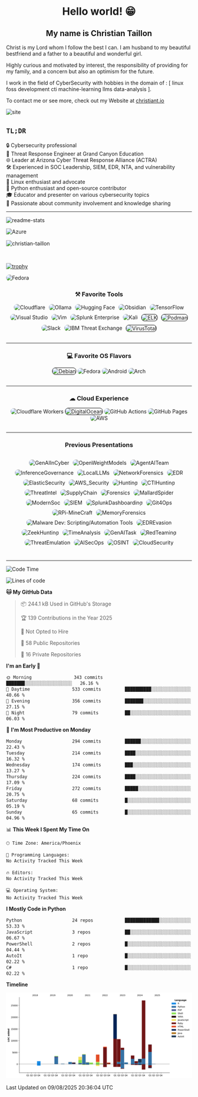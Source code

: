 <h1 align = "center"> Hello  world! 😁</h1>

<h2 align="center">My name is Christian Taillon</h2>

Christ is my Lord whom I follow the best I can. I am husband to my beautiful bestfriend and a father to a beautiful and wonderful girl. 

Highly curious and motivated by interest, the responsibility of providing for my family, and a concern but also an optimism for the future.

I work in the field of CyberSecurity with hobbies in the domain of : [ linux foss development cti machine-learning llms data-analysis ]. 

To contact me or see more, check out my Website at [christiant.io](https://christiant.io/about/)

![site](/images/chiristiant_site.png)
## `TL;DR`

🔒 Cybersecurity professional<br>
🏢 Threat Response Engineer at Grand Canyon Education<br>
🌐 Leader at Arizona Cyber Threat Response Alliance (ACTRA)<br>
🛠️ Experienced in SOC Leadership, SIEM, EDR, NTA, and vulnerability management<br>
🐧 Linux enthusiast and advocate <br>
🐍 Python enthusiast and open-source contributor<br>
🎓 Educator and presenter on various cybersecurity topics<br>
🤝 Passionate about community involvement and knowledge sharing<br>

---

<a target="_blank"><img alt="readme-stats" src="https://github-readme-stats.vercel.app/api?username=christian-taillon&show_icons=true&theme=vue-dark"/></a>

<a target="_blank"><img alt="Azure" src="https://github-readme-stats.vercel.app/api/top-langs/?username=christian-taillon&layout=compact&theme=vue-dark"/></a>
<p><img align="center" src="https://github-readme-streak-stats.herokuapp.com/?user=christian-taillon&theme=vue-dark" alt="christian-taillon"/></p>
<br>

[![trophy](https://github-profile-trophy.vercel.app/?username=christian-taillon&theme=chalk&no-frame=true&column=4)](https://github.com/ryo-ma/github-profile-trophy)

<a target="_blank">
    <img alt="Fedora" 
         src="https://img.shields.io/badge/Fedora-blue?logo=Fedora&logoColor=light-blue&style=for-the-badge" 
         style="border-radius: 8px; overflow: hidden;"
    />
</a>

<h3 style="text-align: center;">⚒ Favorite Tools</h3>
<div style="text-align: center; display: flex; flex-wrap: wrap; justify-content: center; gap: 10px; margin-bottom: 30px;">
<a target="_blank"><img alt="Cloudflare" src="https://img.shields.io/badge/-Cloudflare-F38020?logo=cloudflare&logoColor=white&style=for-the-badge" style="border-radius: 8px;"/></a>
<a target="_blank"><img alt="Ollama" src="https://img.shields.io/badge/-Ollama-000000?logo=ollama&logoColor=white&style=for-the-badge" style="border-radius: 8px;"/></a>
<a target="_blank"><img alt="Hugging Face" src="https://img.shields.io/badge/-Hugging%20Face-FFD21E?logo=huggingface&logoColor=black&style=for-the-badge" style="border-radius: 8px;"/></a>
<a target="_blank"><img alt="Obsidian" src="https://img.shields.io/badge/-Obsidian-7C3AED?logo=obsidian&logoColor=white&style=for-the-badge" style="border-radius: 8px;"/></a>
<a target="_blank"><img alt="TensorFlow" src="https://img.shields.io/badge/TensorFlow-FF6F00?logo=tensorflow&logoColor=white&style=for-the-badge" style="border-radius: 8px;"/></a>
<a target="_blank"><img alt="Visual Studio" src="https://img.shields.io/badge/VSCodium-2F80ED?logo=vscodium&style=for-the-badge&logoColor=white" style="border-radius: 8px;"/></a>
<a target="_blank"><img alt="Vim" src="https://img.shields.io/badge/Vim-00AB42?logo=vim&logoColor=white&style=for-the-badge" style="border-radius: 8px;"/></a>
<a target="_blank"><img alt="Splunk Enterprise" src="https://img.shields.io/badge/Splunk-FF375F?logo=splunk&logoColor=white&style=for-the-badge" style="border-radius: 8px;"/></a>
<a target="_blank"><img alt="Kali" src="https://img.shields.io/badge/Katoolin-000911?logo=kali-linux&logoColor=white&style=for-the-badge" style="border-radius: 8px;"/></a>
<a target="_blank"><img alt="ELK" src="https://img.shields.io/badge/ELK-white?logo=elastic&logoColor=pink&style=for-the-badge" style="border-radius: 8px; border: 1px solid black;"/></a> 
<a target="_blank"><img alt="Podman" src="https://img.shields.io/badge/Podman-white?logo=podman&logoColor=purple&style=for-the-badge" style="border-radius: 8px; border: 1px solid black;"/></a>
<a target="_blank"><img alt="Slack" src="https://img.shields.io/badge/Slack-purple?logo=slack&logoColor=yellow&style=for-the-badge" style="border-radius: 8px;"/></a>
<a target="_blank"><img alt="IBM Threat Exchange" src="https://img.shields.io/badge/XForce-004BA8?logo=IBM&logoColor=white&style=for-the-badge" style="border-radius: 8px;"/></a>
<a target="_blank"><img alt="VirusTotal" src="https://img.shields.io/badge/VirusTotal%20Graphs-white?logo=virustotal&logoColor=blue&style=for-the-badge" style="border-radius: 8px; border: 1px solid black;"/></a>
</div>

---

<h3 style="text-align: center;">💻 Favorite OS Flavors</h3>
<div style="text-align: center; margin-bottom: 30px;">
<a target="_blank"><img alt="Debian" src="https://img.shields.io/badge/Debian-white?logo=Debian&logoColor=red&style=for-the-badge" style="border-radius: 8px; border: 1px solid black;"/></a>
<a target="_blank"><img alt="Fedora" src="https://img.shields.io/badge/Fedora-blue?logo=Fedora&logoColor=light-blue&style=for-the-badge" style="border-radius: 8px;"/></a>
<a target="_blank"><img alt="Android" src="https://img.shields.io/badge/Android-3DDC84?logo=android&logoColor=white&style=for-the-badge" style="border-radius: 8px;"/></a>
<a target="_blank"><img alt="Arch" src="https://img.shields.io/badge/Arch%20Linux-1793D1?logo=arch-linux&logoColor=white&style=for-the-badge" style="border-radius: 8px;"/></a>
</div>

---

<h3 style="text-align: center;">☁ Cloud Experience</h3>
<div style="text-align: center; margin-bottom: 30px;">
<a target="_blank"><img alt="Cloudflare Workers" src="https://img.shields.io/badge/cloudflareworkers-F38020?logo=cloudflareworkers&logoColor=white&style=for-the-badge" style="border-radius: 8px;"/></a>
<a target="_blank"><img alt="DigitalOcean" src="https://img.shields.io/badge/DigitalOcean-white?logo=digitalocean&logoColor=blue&style=for-the-badge" style="border-radius: 8px; border: 1px solid black;"/></a>
<a target="_blank"><img alt="GitHub Actions" src="https://img.shields.io/badge/GitHub_Actions-2088FF?logo=github-actions&logoColor=white&style=for-the-badge" style="border-radius: 8px;"/></a>
<a target="_blank"><img alt="GitHub Pages" src="https://img.shields.io/badge/GitHub_Pages-222222?logo=github-pages&logoColor=white&style=for-the-badge" style="border-radius: 8px;"/></a>
<a target="_blank"><img alt="AWS" src="https://img.shields.io/badge/AWS-orange?logo=amazonwebservices&logoColor=white&style=for-the-badge" style="border-radius: 8px;"/></a>
</div>

---

<h3 style="text-align: center;">Previous Presentations</h3>
<div style="text-align: left; padding: 0 20px; margin-bottom: 30px;">
</div>

<div style="text-align: center; display: flex; flex-wrap: wrap; justify-content: center; gap: 10px; margin-bottom: 40px;">
<a target="_blank"><img alt="GenAIInCyber" src="https://img.shields.io/badge/-🤖%20GenAI%20in%20CyberSecurity-blueviolet?logo=&logoColor=white&style=for-the-badge" style="border-radius: 8px;"/></a>
<a target="_blank"><img alt="OpenWeightModels" src="https://img.shields.io/badge/-🔒%20Safely%20Running%20OpenWeight%20Models-red?logo=&logoColor=white&style=for-the-badge" style="border-radius: 8px;"/></a>
<a target="_blank"><img alt="AgentAITeam" src="https://img.shields.io/badge/-🤖%20Building%20an%20AgenticAI%20Team-green?logo=&logoColor=white&style=for-the-badge" style="border-radius: 8px;"/></a>
<a target="_blank"><img alt="InferenceGovernance" src="https://img.shields.io/badge/-🌐%20Inference%20Governance-yellow?logo=&logoColor=white&style=for-the-badge" style="border-radius: 8px;"/></a>
<a target="_blank"><img alt="LocalLLMs" src="https://img.shields.io/badge/-💻%20Local%20LLMs:AI%20on%20the%20Edge-orange?logo=&logoColor=white&style=for-the-badge" style="border-radius: 8px;"/></a>
<a target="_blank"><img alt="NetworkForensics" src="https://img.shields.io/badge/-🕵️‍♂️%20Network%20Forensics-darkred?logo=&logoColor=white&style=for-the-badge" style="border-radius: 8px;"/></a>
<a target="_blank"><img alt="EDR" src="https://img.shields.io/badge/-🔍%20Endpoint%20Detection%20and%20Response-royalblue?logo=&logoColor=white&style=for-the-badge" style="border-radius: 8px;"/></a>
<a target="_blank"><img alt="ElasticSecurity" src="https://img.shields.io/badge/-🌐%20Elastic%20Security-lightgreen?logo=&logoColor=white&style=for-the-badge" style="border-radius: 8px;"/></a>
<a target="_blank"><img alt="AWS_Security" src="https://img.shields.io/badge/-aws🔒%20AWS%20Security-purple?logo=aws&logoColor=white&style=for-the-badge" style="border-radius: 8px;"/></a>
<a target="_blank"><img alt="Hunting" src="https://img.shields.io/badge/-🐺%20Threat%20Hunting-orange?logo=&logoColor=white&style=for-the-badge" style="border-radius: 8px;"/></a>
<a target="_blank"><img alt="CTIHunting" src="https://img.shields.io/badge/-🐺%20CTI%20Driven%20Threat%20Hunting-darkred?logo=&logoColor=white&style=for-the-badge" style="border-radius: 8px;"/></a>
<a target="_blank"><img alt="ThreatIntel" src="https://img.shields.io/badge/-📈%20Threat%20Intelligence-yellow?logo=&logoColor=white&style=for-the-badge" style="border-radius: 8px;"/></a>
<a target="_blank"><img alt="SupplyChain" src="https://img.shields.io/badge/-🗡️Supply%20Chain%20Attacks-lightred?logo=&logoColor=white&style=for-the-badge" style="border-radius: 8px;"/></a>
<a target="_blank"><img alt="Forensics" src="https://img.shields.io/badge/-🖫Forensics:%20OpenSource-green?logo=&logoColor=white&style=for-the-badge" style="border-radius: 8px;"/></a>
<a target="_blank"><img alt="MallardSpider" src="https://img.shields.io/badge/-🕷Mallard%20Spider:%20QakBot-brown?logo=&logoColor=white&style=for-the-badge" style="border-radius: 8px;"/></a>
<a target="_blank"><img alt="ModernSoc" src="https://img.shields.io/badge/-📟%20Modernizing%20The%20SOC-purple?logo=&logoColor=white&style=for-the-badge" style="border-radius: 8px;"/></a>
<a target="_blank"><img alt="SIEM" src="https://img.shields.io/badge/-📱%20SIEM:%20Centralizing%20SecOps-blue?logo=&logoColor=white&style=for-the-badge" style="border-radius: 8px;"/></a>
<a target="_blank"><img alt="SplunkDashboarding" src="https://img.shields.io/badge/-📊%20Splunk%20Advanced%20Dashboard%20Design-green?logo=&logoColor=white&style=for-the-badge" style="border-radius: 8px;"/></a>
<a target="_blank"><img alt="Git4Ops" src="https://img.shields.io/badge/-%20Git4Ops-black?logo=github&logoColor=white&style=for-the-badge" style="border-radius: 8px;"/></a>
<a target="_blank"><img alt="RPi-MineCraft" src="https://img.shields.io/badge/-🥧%20Raspbery%20Pi%20Minecraft-pink?logo=&logoColor=white&style=for-the-badge" style="border-radius: 8px;"/></a>
<a target="_blank"><img alt="MemoryForensics" src="https://img.shields.io/badge/-🔍%20Memory%20Forensics-gray?logo=&logoColor=white&style=for-the-badge" style="border-radius: 8px;"/></a>
<a target="_blank"><img alt="Malware Dev: Scripting/Automation Tools" src="https://img.shields.io/badge/-🦠%20Malware%20Development-darkred?logo=&logoColor=white&style=for-the-badge" style="border-radius: 8px;"/></a>
<a target="_blank"><img alt="EDREvasion" src="https://img.shields.io/badge/-🎭%20EDR%20Evasion%20Techniques-purple?logo=&logoColor=white&style=for-the-badge" style="border-radius: 8px;"/></a>
<a target="_blank"><img alt="ZeekHunting" src="https://img.shields.io/badge/-🔍%20Zeek%20Network%20Hunting-blue?logo=&logoColor=white&style=for-the-badge" style="border-radius: 8px;"/></a>
<a target="_blank"><img alt="TimeAnalysis" src="https://img.shields.io/badge/-📊%20Statistical%20Time%20Analysis-green?logo=&logoColor=white&style=for-the-badge" style="border-radius: 8px;"/></a>
<a target="_blank"><img alt="GenAITask" src="https://img.shields.io/badge/-🤖%20GenAI%20Task%20Abstraction-blueviolet?logo=&logoColor=white&style=for-the-badge" style="border-radius: 8px;"/></a>
<a target="_blank"><img alt="RedTeaming" src="https://img.shields.io/badge/-🎯%20Modern%20Red%20Team%20Ops-crimson?logo=&logoColor=white&style=for-the-badge" style="border-radius: 8px;"/></a>
<a target="_blank"><img alt="ThreatEmulation" src="https://img.shields.io/badge/-🎭%20Threat%20Actor%20Emulation-navy?logo=&logoColor=white&style=for-the-badge" style="border-radius: 8px;"/></a>
<a target="_blank"><img alt="AISecOps" src="https://img.shields.io/badge/-🤖%20AI%20Powered%20SecOps-teal?logo=&logoColor=white&style=for-the-badge" style="border-radius: 8px;"/></a>
<a target="_blank"><img alt="OSINT" src="https://img.shields.io/badge/-🔎%20OSINT%20Techniques-indigo?logo=&logoColor=white&style=for-the-badge" style="border-radius: 8px;"/></a>
<a target="_blank"><img alt="CloudSecurity" src="https://img.shields.io/badge/-☁️%20Cloud%20Native%20Security-skyblue?logo=&logoColor=white&style=for-the-badge" style="border-radius: 8px;"/></a>
</div>


--- 

<!--START_SECTION:waka-->
![Code Time](http://img.shields.io/badge/Code%20Time-681%20hrs%2032%20mins-blue)

![Lines of code](https://img.shields.io/badge/From%20Hello%20World%20I%27ve%20Written-109.2%20thousand%20lines%20of%20code-blue)

**🐱 My GitHub Data** 

> 📦 244.1 kB Used in GitHub's Storage 
 > 
> 🏆 139 Contributions in the Year 2025
 > 
> 🚫 Not Opted to Hire
 > 
> 📜 58 Public Repositories 
 > 
> 🔑 16 Private Repositories 
 > 
**I'm an Early 🐤** 

```text
🌞 Morning                343 commits         ███████░░░░░░░░░░░░░░░░░░   26.16 % 
🌆 Daytime                533 commits         ██████████░░░░░░░░░░░░░░░   40.66 % 
🌃 Evening                356 commits         ███████░░░░░░░░░░░░░░░░░░   27.15 % 
🌙 Night                  79 commits          ██░░░░░░░░░░░░░░░░░░░░░░░   06.03 % 
```
📅 **I'm Most Productive on Monday** 

```text
Monday                   294 commits         ██████░░░░░░░░░░░░░░░░░░░   22.43 % 
Tuesday                  214 commits         ████░░░░░░░░░░░░░░░░░░░░░   16.32 % 
Wednesday                174 commits         ███░░░░░░░░░░░░░░░░░░░░░░   13.27 % 
Thursday                 224 commits         ████░░░░░░░░░░░░░░░░░░░░░   17.09 % 
Friday                   272 commits         █████░░░░░░░░░░░░░░░░░░░░   20.75 % 
Saturday                 68 commits          █░░░░░░░░░░░░░░░░░░░░░░░░   05.19 % 
Sunday                   65 commits          █░░░░░░░░░░░░░░░░░░░░░░░░   04.96 % 
```


📊 **This Week I Spent My Time On** 

```text
🕑︎ Time Zone: America/Phoenix

💬 Programming Languages: 
No Activity Tracked This Week

🔥 Editors: 
No Activity Tracked This Week

💻 Operating System: 
No Activity Tracked This Week
```

**I Mostly Code in Python** 

```text
Python                   24 repos            █████████████░░░░░░░░░░░░   53.33 % 
JavaScript               3 repos             ██░░░░░░░░░░░░░░░░░░░░░░░   06.67 % 
PowerShell               2 repos             █░░░░░░░░░░░░░░░░░░░░░░░░   04.44 % 
AutoIt                   1 repo              █░░░░░░░░░░░░░░░░░░░░░░░░   02.22 % 
C#                       1 repo              █░░░░░░░░░░░░░░░░░░░░░░░░   02.22 % 
```



**Timeline**

![Lines of Code chart](https://raw.githubusercontent.com/christian-taillon/christian-taillon/main/assets/bar_graph.png)


 Last Updated on 09/08/2025 20:36:04 UTC
<!--END_SECTION:waka-->
